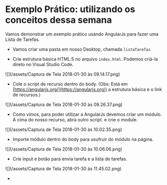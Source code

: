 # Exemplo Prático: utilizando os conceitos dessa semana

Vamos demonstrar um exemplo prático usando AngularJs para fazer uma Lista de Tarefas.

* Vamos criar uma pasta em nosso Desktop, chamada `listaTarefas`

* Crie estrutura básica HTML:5 no arquivo `index.html`. Podemos criá-la direto no Visual Studio Code.

![](/assets/Captura de Tela 2018-01-30 às 09.14.17.png)

* Cole o script de recurso dentro do body. \(Obs: Está em [https://angularjs.org/](https://angularjs.org/) a estrutura básica e o link de recursos.\)

![](/assets/Captura de Tela 2018-01-30 às 09.26.37.png)



* Como vimos, para poder utilizar a AngularJs devemos criar um módulo. A cima do nosso recurso, abra outro script. e crie o module.

![](/assets/Captura de Tela 2018-01-30 às 10.02.35.png)



* Importe módulo dentro do body para usufruir do módulo na página.

![](/assets/Captura de Tela 2018-01-30 às 10.06.06.png)



* Crie input e botão para envia tarefa e a lista de tarefas.

![](/assets/Captura de Tela 2018-01-30 às 11.45.02.png)





* 



